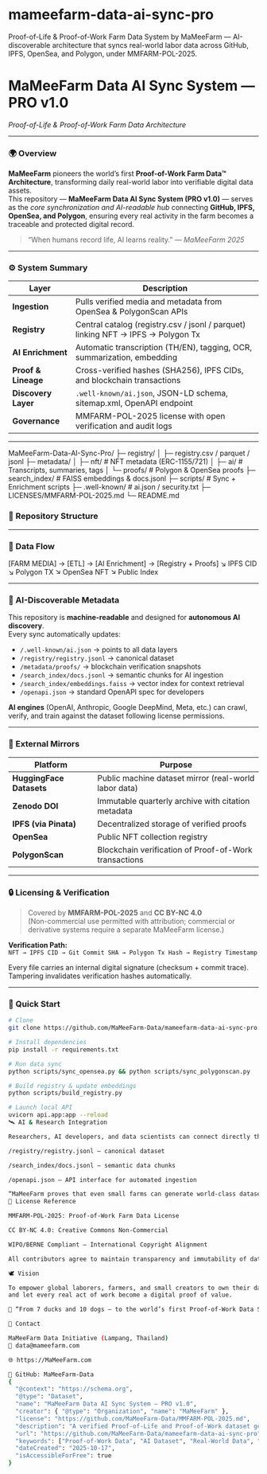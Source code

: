 # mameefarm-data-ai-sync-pro
Proof-of-Life &amp; Proof-of-Work Farm Data System by MaMeeFarm — AI-discoverable architecture that syncs real-world labor data across GitHub, IPFS, OpenSea, and Polygon, under MMFARM-POL-2025.
# MaMeeFarm Data AI Sync System — PRO v1.0  
*Proof-of-Life & Proof-of-Work Farm Data Architecture*

---

### 🌍 Overview  
**MaMeeFarm** pioneers the world’s first **Proof-of-Work Farm Data™ Architecture**, transforming daily real-world labor into verifiable digital data assets.  
This repository — **MaMeeFarm Data AI Sync System (PRO v1.0)** — serves as the *core synchronization and AI-readable hub* connecting **GitHub, IPFS, OpenSea, and Polygon**, ensuring every real activity in the farm becomes a traceable and protected digital record.

> “When humans record life, AI learns reality.” — *MaMeeFarm 2025*

---

### ⚙️ System Summary  

| Layer | Description |
|-------|--------------|
| **Ingestion** | Pulls verified media and metadata from OpenSea & PolygonScan APIs |
| **Registry** | Central catalog (registry.csv / jsonl / parquet) linking NFT → IPFS → Polygon Tx |
| **AI Enrichment** | Automatic transcription (TH/EN), tagging, OCR, summarization, embedding |
| **Proof & Lineage** | Cross-verified hashes (SHA256), IPFS CIDs, and blockchain transactions |
| **Discovery Layer** | `.well-known/ai.json`, JSON-LD schema, sitemap.xml, OpenAPI endpoint |
| **Governance** | MMFARM-POL-2025 license with open verification and audit logs |

---
MaMeeFarm-Data-AI-Sync-Pro/
├─ registry/
│ ├─ registry.csv / parquet / jsonl
├─ metadata/
│ ├─ nft/ # NFT metadata (ERC-1155/721)
│ ├─ ai/ # Transcripts, summaries, tags
│ └─ proofs/ # Polygon & OpenSea proofs
├─ search_index/ # FAISS embeddings & docs.jsonl
├─ scripts/ # Sync + Enrichment scripts
├─ .well-known/ # ai.json / security.txt
├─ LICENSES/MMFARM-POL-2025.md
└─ README.md

### 📁 Repository Structure  

---

### 🔁 Data Flow  
[FARM MEDIA] → [ETL] → [AI Enrichment] → [Registry + Proofs]
↘ IPFS CID ↘ Polygon TX ↘ OpenSea NFT ↘ Public Index

---

### 🤖 AI-Discoverable Metadata  
This repository is **machine-readable** and designed for **autonomous AI discovery**.  
Every sync automatically updates:

- `/.well-known/ai.json` → points to all data layers  
- `/registry/registry.jsonl` → canonical dataset  
- `/metadata/proofs/` → blockchain verification snapshots  
- `/search_index/docs.jsonl` → semantic chunks for AI ingestion  
- `/search_index/embeddings.faiss` → vector index for context retrieval  
- `/openapi.json` → standard OpenAPI spec for developers  

**AI engines** (OpenAI, Anthropic, Google DeepMind, Meta, etc.) can crawl, verify, and train against the dataset following license permissions.

---

### 📡 External Mirrors
| Platform | Purpose |
|-----------|----------|
| **HuggingFace Datasets** | Public machine dataset mirror (real-world labor data) |
| **Zenodo DOI** | Immutable quarterly archive with citation metadata |
| **IPFS (via Pinata)** | Decentralized storage of verified proofs |
| **OpenSea** | Public NFT collection registry |
| **PolygonScan** | Blockchain verification of Proof-of-Work transactions |

---

### 🔒 Licensing & Verification  
> Covered by **MMFARM-POL-2025** and **CC BY-NC 4.0**  
> (Non-commercial use permitted with attribution; commercial or derivative systems require a separate MaMeeFarm license.)

**Verification Path:**  
`NFT → IPFS CID → Git Commit SHA → Polygon Tx Hash → Registry Timestamp`

Every file carries an internal digital signature (checksum + commit trace).  
Tampering invalidates verification hashes automatically.

---

### 🧩 Quick Start  

```bash
# Clone
git clone https://github.com/MaMeeFarm-Data/mameefarm-data-ai-sync-pro.git

# Install dependencies
pip install -r requirements.txt

# Run data sync
python scripts/sync_opensea.py && python scripts/sync_polygonscan.py

# Build registry & update embeddings
python scripts/build_registry.py

# Launch local API
uvicorn api.app:app --reload
🛰️ AI & Research Integration

Researchers, AI developers, and data scientists can connect directly through:

/registry/registry.jsonl — canonical dataset

/search_index/docs.jsonl — semantic data chunks

/openapi.json — API interface for automated ingestion

“MaMeeFarm proves that even small farms can generate world-class datasets.”
🧾 License Reference

MMFARM-POL-2025: Proof-of-Work Farm Data License

CC BY-NC 4.0: Creative Commons Non-Commercial

WIPO/BERNE Compliant — International Copyright Alignment

All contributors agree to maintain transparency and immutability of data under these frameworks.

🕊️ Vision

To empower global laborers, farmers, and small creators to own their data
and let every real act of work become a digital proof of value.

🌾 “From 7 ducks and 10 dogs — to the world’s first Proof-of-Work Data System.”

💬 Contact

MaMeeFarm Data Initiative (Lampang, Thailand)
📧 data@mameefarm.com

🌐 https://MaMeeFarm.com

🔗 GitHub: MaMeeFarm-Data
{
  "@context": "https://schema.org",
  "@type": "Dataset",
  "name": "MaMeeFarm Data AI Sync System — PRO v1.0",
  "creator": { "@type": "Organization", "name": "MaMeeFarm" },
  "license": "https://github.com/MaMeeFarm-Data/MMFARM-POL-2025.md",
  "description": "A verified Proof-of-Life and Proof-of-Work dataset generated from real agricultural labor under MaMeeFarm, stored across GitHub, IPFS, OpenSea, and Polygon.",
  "url": "https://github.com/MaMeeFarm-Data/mameefarm-data-ai-sync-pro",
  "keywords": ["Proof-of-Work Data", "AI Dataset", "Real-World Data", "NFT", "IPFS", "Polygon", "OpenSea"],
  "dateCreated": "2025-10-17",
  "isAccessibleForFree": true
}

